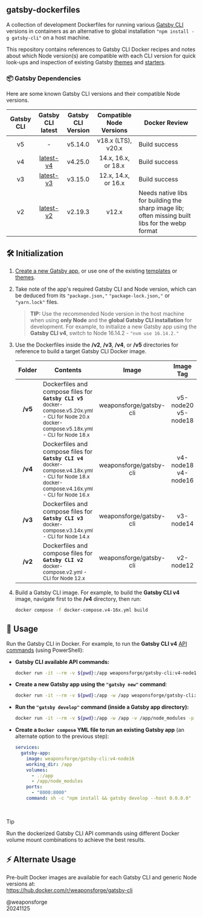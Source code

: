 ## gatsby-dockerfiles

A collection of development Dockerfiles for running various [Gatsby CLI](https://www.gatsbyjs.com/docs/reference/gatsby-cli/) versions in containers as an alternative to global installation `"npm install -g gatsby-cli"` on a host machine.

This repository contains references to Gatsby CLI Docker recipes and notes about which Node version(s) are compatible with each CLI version for quick look-ups and inspection of existing Gatsby [themes](https://jamstackthemes.dev/theme/#ssg=gatsby) and [starters](https://www.builtatlightspeed.com/category/gatsby).

### 📦 Gatsby Dependencies

Here are some known Gatsby CLI versions and their compatible Node versions.

| Gatsby CLI | Gatsby CLI<br>latest | Gatsby CLI<br>Version | Compatible Node<br>Versions | Docker Review |
| :---: | :---: | :---: | :---: | --- |
| v5 | - | v5.14.0 | v18.x (LTS), v20.x  | Build success |
| v4 | [latest-v4](https://www.npmjs.com/package/gatsby-cli/v/latest-v4) | v4.25.0 | 14.x, 16.x, or 18.x | Build success |
| v3 | [latest-v3](https://www.npmjs.com/package/gatsby-cli/v/latest-v3) | v3.15.0 | 12.x, 14.x, or 16.x | Build success |
| v2 | [latest-v2](https://www.npmjs.com/package/gatsby-cli/v/latest-v2) | v2.19.3 | v12.x | Needs native libs for building the sharp image lib; often missing built libs for the webp format |

## 🛠️ Initialization

1. [Create a new Gatsby app](https://www.gatsbyjs.com/docs/tutorial/getting-started/), or use one of the existing [templates](https://www.builtatlightspeed.com/category/gatsby) or [themes](https://jamstackthemes.dev/theme/#ssg=gatsby).

2. Take note of the app's required Gatsby CLI and Node version, which can be deduced from its `"package.json,"` `"package-lock.json,"` or `"yarn.lock"` files.
   > **TIP:** Use the recommended Node version in the host machine when using **only Node** and the **global Gatsby CLI installation** for development. For example, to initialize a new Gatsby app using the **Gatsby CLI v4**, switch to Node 16.14.2 - `"nvm use 16.14.2."`

3. Use the Dockerfiles inside the **/v2**, **/v3**, **/v4**, or **/v5** directories for reference to build a target Gatsby CLI Docker image.

   | Folder | Contents | Image | Image Tag |
   | :---: | --- | :---: | :---: |
   | **/v5** | Dockerfiles and compose files for **`Gatsby CLI v5`**<br><sub>docker-compose.v5.20x.yml - CLI for Node 20.x<br>docker-compose.v5.18x.yml - CLI for Node 18.x</sub> | weaponsforge/gatsby-cli | v5-node20<br>v5-node18 |
   | **/v4** | Dockerfiles and compose files for **`Gatsby CLI v4`**<br><sub>docker-compose.v4.18x.yml - CLI for Node 18.x<br>docker-compose.v4.16x.yml - CLI for Node 16.x</sub> | weaponsforge/gatsby-cli | v4-node18<br>v4-node16 |
   | **/v3** | Dockerfiles and compose files for **`Gatsby CLI v3`**<br><sub>docker-compose.v3.14x.yml - CLI for Node 14.x | weaponsforge/gatsby-cli | v3-node14 |
   | **/v2** | Dockerfiles and compose files for **`Gatsby CLI v2`**<br><sub>docker-compose.v2.yml - CLI for Node 12.x | weaponsforge/gatsby-cli | v2-node12 |

4. Build a Gatsby CLI image. For example, to build the **Gatsby CLI v4** image, navigate first to the **/v4** directory, then run:
   ```bash
   docker compose -f docker-compose.v4-16x.yml build
   ```

## 🚀 Usage

Run the Gatsby CLI in Docker. For example, to run the **Gatsby CLI v4** [API commands](https://www.gatsbyjs.com/docs/reference/gatsby-cli/#api-commands) (using PowerShell):

- **Gatsby CLI available API commands:**
   ```bash
   docker run -it --rm -v ${pwd}:/app weaponsforge/gatsby-cli:v4-node18 gatsby <API_COMMAND>
   ```

- **Create a new Gatsby app using the `"gatsby new"` command**:
   ```bash
   docker run -it --rm -v ${pwd}:/app -w /app weaponsforge/gatsby-cli:v4-node18 gatsby new
   ```

- **Run the `"gatsby develop"` command (inside a Gatsby app directory):**
   ```bash
   docker run -it --rm -v ${pwd}:/app -w /app -v /app/node_modules -p 8000:8000 weaponsforge/gatsby-cli:v4-node18 sh -c "npm install && gatsby develop -H 0.0.0.0 --verbose"
   ```

- **Create a `Docker compose` YML file to run an existing Gatsby app** (an alternate option to the previous step):<br>

   ```yaml
   services:
     gatsby-app:
       image: weaponsforge/gatsby-cli:v4-node16
       working_dir: /app
       volumes:
         - .:/app
         - /app/node_modules
       ports:
         - "8000:8000"
       command: sh -c "npm install && gatsby develop --host 0.0.0.0"
   ```

<br>

> [!TIP]
> Run the dockerized Gatsby CLI API commands using different Docker volume mount combinations to achieve the best results.

## ⚡ Alternate Usage

Pre-built Docker images are available for each Gatsby CLI and generic Node versions at:<br>
https://hub.docker.com/r/weaponsforge/gatsby-cli

@weaponsforge<br>
20241125
